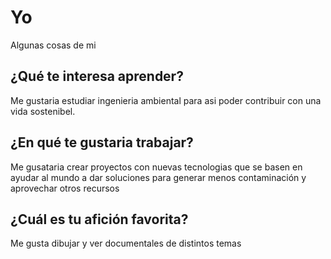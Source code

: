 # Yo
Algunas cosas de mi
## ¿Qué te interesa aprender? 
Me gustaria estudiar ingenieria ambiental para asi poder contribuir con una vida sostenibel.
## ¿En qué te gustaria trabajar? 
Me gusataria crear proyectos con nuevas tecnologias que se basen en ayudar al mundo a dar soluciones para generar menos contaminación y aprovechar otros recursos
## ¿Cuál es tu afición favorita?
Me gusta dibujar y ver documentales de distintos temas
